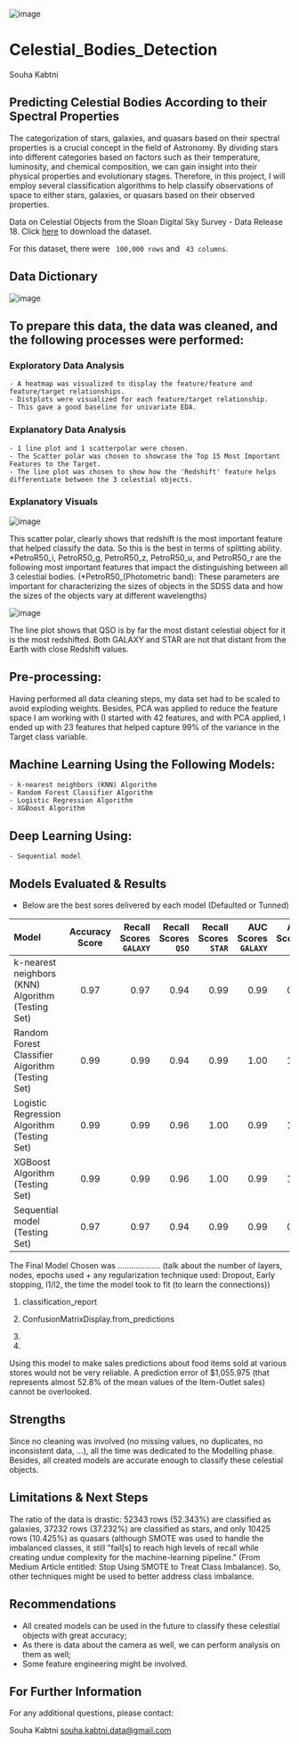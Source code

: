 ![image](https://github.com/Souha-Kabtni/Celestial_Bodies_Detection/assets/133057039/7d0e9e30-8584-4bb6-b65c-a803b34c48f3)


# Celestial_Bodies_Detection

Souha Kabtni

## Predicting Celestial Bodies According to their Spectral Properties

The categorization of stars, galaxies, and quasars based on their spectral properties is a crucial concept in the field of Astronomy. By dividing stars into different categories based on factors such as their temperature, luminosity, and chemical composition, we can gain insight into their physical properties and evolutionary stages. Therefore, in this project, I will employ several classification algorithms to help classify observations of space to either stars, galaxies, or quasars based on their observed properties.


Data on Celestial Objects from the Sloan Digital Sky Survey - Data Release 18. Click [here](https://docs.google.com/spreadsheets/d/1r0O_8CsKY4KMKlf2aHoOIxbXElmb_fVxeNreNhfS8ms/edit#gid=2032989002) to download the dataset.

For this dataset, there were ``` 100,000 rows```  and ``` 43 columns```.

## Data Dictionary

![image](https://github.com/Souha-Kabtni/Celestial_Bodies_Detection/assets/133057039/a24499b6-73c8-4804-968f-c3823eb9f85b)


## To prepare this data, the data was cleaned, and the following processes were performed:

### Exploratory Data Analysis

    - A heatmap was visualized to display the feature/feature and feature/target relationships. 
    - Distplots were visualized for each feature/target relationship. 
    - This gave a good baseline for univariate EDA.

### Explanatory Data Analysis

    - 1 line plot and 1 scatterpolar were chosen.
    - The Scatter polar was chosen to showcase the Top 15 Most Important Features to the Target. 
    - The line plot was chosen to show how the 'Redshift' feature helps differentiate between the 3 celestial objects. 

### Explanatory Visuals

![image](https://github.com/Souha-Kabtni/Celestial_Bodies_Detection/assets/133057039/25cfcd90-7d58-4280-8d5b-30e35e0c079b)


This scatter polar, clearly shows that redshift is the most important feature that helped classify the data. So this is the best in terms of splitting ability. *PetroR50_i, PetroR50_g, PetroR50_z, PetroR50_u, and PetroR50_r are the following most important features that impact the distinguishing between all 3 celestial bodies. (*PetroR50_(Photometric band): These parameters are important for characterizing the sizes of objects in the SDSS data and how the sizes of the objects vary at different wavelengths)

![image](https://github.com/Souha-Kabtni/Celestial_Bodies_Detection/assets/133057039/f7aee84c-39b4-426a-9ecc-97d1019d4268)

The line plot shows that QSO is by far the most distant celestial object for it is the most redshifted. Both GALAXY and STAR are not that distant from the Earth with close Redshift values.

## Pre-processing:

Having performed all data cleaning steps, my data set had to be scaled to avoid exploding weights. Besides, PCA was applied to reduce the feature space I am working with (I started with 42 features, and with PCA applied, I ended up with 23 features that helped capture 99% of the variance in the Target class variable. 

## Machine Learning Using the Following Models:

    - k-nearest neighbors (KNN) Algorithm
    - Random Forest Classifier Algorithm
    - Logistic Regression Algorithm
    - XGBoost Algorithm

## Deep Learning Using:
    - Sequential model


## Models Evaluated & Results

+ Below are the best sores delivered by each model (Defaulted or Tunned)

| Model | Accuracy Score | Recall Scores `GALAXY` |Recall Scores `QSO`|Recall Scores `STAR`|AUC Scores `GALAXY`|AUC Scores `QSO`|AUC Scores `STAR`|
| :---         |     :---:      |          ---: |          ---: |          ---: |          ---: |          ---: |          ---: |
| k-nearest neighbors (KNN) Algorithm (Testing Set) | 0.97 | 0.97 | 0.94 | 0.99 | 0.99 | 0.98 | 0.99 |
| Random Forest Classifier Algorithm (Testing Set) | 0.99 | 0.99 | 0.94 | 0.99 | 1.00 | 1.00 | 1.00 |
| Logistic Regression Algorithm (Testing Set) | 0.99 | 0.99 | 0.96 | 1.00 | 0.99 | 1.00 | 1.00 |
| XGBoost Algorithm (Testing Set) | 0.99 | 0.99 | 0.96 | 1.00 | 0.99 | 1.00 | 1.00 |
| Sequential model (Testing Set) | 0.97 | 0.97 | 0.94 | 0.99 | 0.99 | 0.98 | 0.99 |


The Final Model Chosen was ................... (talk about the number of layers, nodes, epochs used + any regularization technique used: Dropout, Early stopping, l1/l2, the time the model took to fit (to learn the connections))

1. classification_report

2. ConfusionMatrixDisplay.from_predictions

3. 

4.

Using this model to make sales predictions about food items sold at various stores would not be very reliable. A prediction error of  $1,055.975 (that represents almost 52.8% of the mean values of the Item-Outlet sales) cannot be overlooked.


## Strengths

Since no cleaning was involved (no missing values, no duplicates, no inconsistent data, …), all the time was dedicated to the Modelling phase. Besides, all created models are accurate enough to classify these celestial objects.

## Limitations & Next Steps

The ratio of the data is drastic: 52343 rows (52.343%) are classified as galaxies, 37232 rows (37.232%) are classified as stars, and only 10425 rows (10.425%) as quasars (although SMOTE was used to handle the imbalanced classes, it still "fail[s] to reach high levels of recall while creating undue complexity for the machine-learning pipeline." (From Medium Article entitled: Stop Using SMOTE to Treat Class Imbalance). So, other techniques might be used to better address class imbalance.

## Recommendations

+ All created models can be used in the future to classify these celestial objects with great accuracy;
+ As there is data about the camera as well, we can perform analysis on them as well;
+ Some feature engineering might be involved.

## For Further Information
For any additional questions, please contact:

Souha Kabtni
souha.kabtni.data@gmail.com


